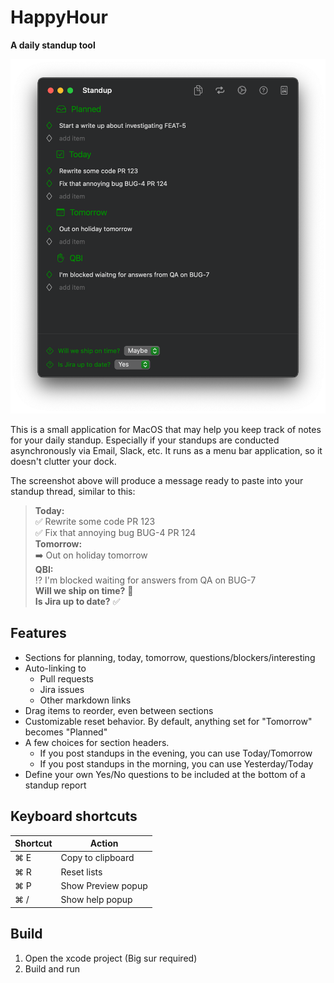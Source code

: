 # HappyHour
**A daily standup tool**

![Screenshot](Screenshot.png)

This is a small application for MacOS that may help you keep track of notes for your daily standup. 
Especially if your standups are conducted asynchronously via Email, Slack, etc.
It runs as a menu bar application, so it doesn't clutter your dock.

The screenshot above will produce a message ready to paste into your standup thread, similar to this:

> **Today:**  
> ✅ Rewrite some code PR 123  
> ✅ Fix that annoying bug BUG-4 PR 124  
> **Tomorrow:**  
> ➡️ Out on holiday tomorrow  
> **QBI:**  
> ⁉️ I'm blocked waiting for answers from QA on BUG-7  
> **Will we ship on time?** 🤷  
> **Is Jira up to date?** ✅  

## Features
* Sections for planning, today, tomorrow, questions/blockers/interesting
* Auto-linking to
    * Pull requests 
    * Jira issues 
    * Other markdown links
* Drag items to reorder, even between sections
* Customizable reset behavior. By default, anything set for "Tomorrow" becomes "Planned"
* A few choices for section headers.
    * If you post standups in the evening, you can use Today/Tomorrow
    * If you post standups in the morning, you can use Yesterday/Today
* Define your own Yes/No questions to be included at the bottom of a standup report

## Keyboard shortcuts

Shortcut | Action
---------|-------
  ⌘ E    | Copy to clipboard
  ⌘ R    | Reset lists
  ⌘ P    | Show Preview popup
  ⌘ /    | Show help popup
  

## Build
1. Open the xcode project (Big sur required)
2. Build and run
